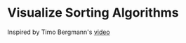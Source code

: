# Visualize Sorting Algorithms

Inspired by Timo Bergmann's [video](www.youtube.com/watch?v=kPRA0W1kECg)
